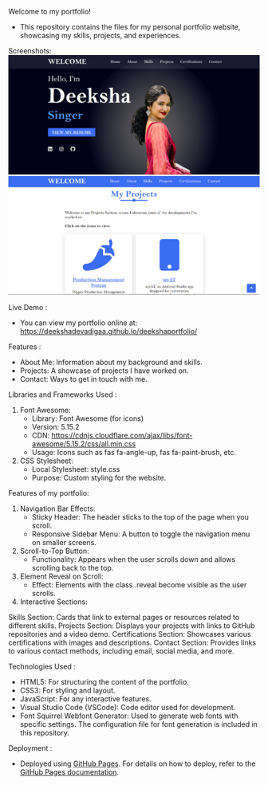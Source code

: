 Welcome to my portfolio! 
- This repository contains the files for my personal portfolio website, showcasing my skills, projects, and experiences.

Screenshots:
![Homepage](HomePage.png)
![Projects Page](ProjectPage.png)

Live Demo :
- You can view my portfolio online at: https://deekshadevadigaa.github.io/deekshaportfolio/

Features :
- About Me: Information about my background and skills.
- Projects: A showcase of projects I have worked on.
- Contact: Ways to get in touch with me.

Libraries and Frameworks Used :
1. Font Awesome:
   - Library: Font Awesome (for icons)
   - Version: 5.15.2
   - CDN: https://cdnjs.cloudflare.com/ajax/libs/font-awesome/5.15.2/css/all.min.css
   - Usage: Icons such as fas fa-angle-up, fas fa-paint-brush, etc.
2. CSS Stylesheet:
   - Local Stylesheet: style.css
   - Purpose: Custom styling for the website.
     
Features of my portfolio:
1. Navigation Bar Effects:
   - Sticky Header: The header sticks to the top of the page when you scroll.
   - Responsive Sidebar Menu: A button to toggle the navigation menu on smaller screens.
2. Scroll-to-Top Button:
   - Functionality: Appears when the user scrolls down and allows scrolling back to the top.
3. Element Reveal on Scroll:
   - Effect: Elements with the class .reveal become visible as the user scrolls.
4. Interactive Sections:

Skills Section: Cards that link to external pages or resources related to different skills.
Projects Section: Displays your projects with links to GitHub repositories and a video demo.
Certifications Section: Showcases various certifications with images and descriptions.
Contact Section: Provides links to various contact methods, including email, social media, and more.
  
Technologies Used :
- HTML5: For structuring the content of the portfolio.
- CSS3: For styling and layout.
- JavaScript: For any interactive features.
- Visual Studio Code (VSCode): Code editor used for development.
- Font Squirrel Webfont Generator: Used to generate web fonts with specific settings. The configuration file for font generation is included in this repository.

Deployment :
- Deployed using [GitHub Pages](https://pages.github.com/). For details on how to deploy, refer to the [GitHub Pages documentation](https://docs.github.com/en/pages).

